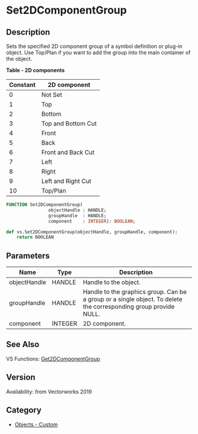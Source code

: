 # Set2DComponentGroup

## Description
Sets the specified 2D component group of a symbol definition or plug-in object.  Use Top/Plan if you want to add the group into the main container of the object. 


**Table - 2D components**

| Constant | 2D component        |
|----------|--------------------|
| 0        | Not Set            |
| 1        | Top                |
| 2        | Bottom             |
| 3        | Top and Bottom Cut |
| 4        | Front              |
| 5        | Back               |
| 6        | Front and Back Cut |
| 7        | Left               |
| 8        | Right              |
| 9        | Left and Right Cut |
| 10       | Top/Plan           |

```pascal
FUNCTION Set2DComponentGroup(
				objectHandle : HANDLE;
				groupHandle  : HANDLE;
				component    : INTEGER): BOOLEAN;
```

```python
def vs.Set2DComponentGroup(objectHandle, groupHandle, component):
    return BOOLEAN
```

## Parameters
|Name|Type|Description|
|---|---|---|
|objectHandle|HANDLE|Handle to the object.|
|groupHandle|HANDLE|Handle to the graphics group. Can be a group or a single object. To delete the corresponding group provide NULL.|
|component|INTEGER|2D component.|

## See Also
VS Functions:
[Get2DComponentGroup](Get2DComponentGroup.md)

## Version
Availability: from Vectorworks 2019

## Category
* [Objects - Custom](../Categories/Objects%20-%20Custom.md)
